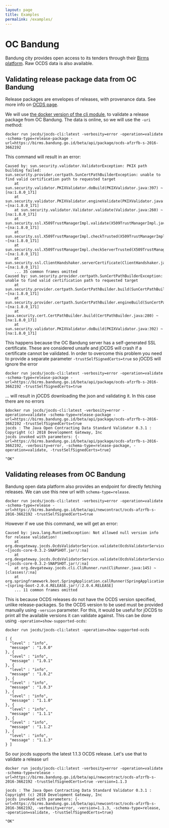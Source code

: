 ```yaml
---
layout: page
title: Examples
permalink: /examples/
---
```



# OC Bandung

Bandung city provides open access to its tenders through their [Birms platform](https://birms.bandung.go.id/beta/).
Raw OCDS data is also available.

## Validating release package data from OC Bandung

Release packages are envelopes of releases, with provenance data. See more info on [OCDS page](http://standard.open-contracting.org/latest/en/schema/release_package/).

We will use [the docker version of the cli module](jocds/jocds-cli), to validate a release package from OC Bandung.
The data is online, so we will use the `-uri` method:

```
docker run jocds/jocds-cli:latest -verbosity=error -operation=validate -schema-type=release-package -url=https://birms.bandung.go.id/beta/api/package/ocds-afzrfb-s-2016-3662192
```

This command will result in an error:

```
Caused by: sun.security.validator.ValidatorException: PKIX path building failed: sun.security.provider.certpath.SunCertPathBuilderException: unable to find valid certification path to requested target
	at sun.security.validator.PKIXValidator.doBuild(PKIXValidator.java:397) ~[na:1.8.0_171]
	at sun.security.validator.PKIXValidator.engineValidate(PKIXValidator.java:302) ~[na:1.8.0_171]
	at sun.security.validator.Validator.validate(Validator.java:260) ~[na:1.8.0_171]
	at sun.security.ssl.X509TrustManagerImpl.validate(X509TrustManagerImpl.java:324) ~[na:1.8.0_171]
	at sun.security.ssl.X509TrustManagerImpl.checkTrusted(X509TrustManagerImpl.java:229) ~[na:1.8.0_171]
	at sun.security.ssl.X509TrustManagerImpl.checkServerTrusted(X509TrustManagerImpl.java:124) ~[na:1.8.0_171]
	at sun.security.ssl.ClientHandshaker.serverCertificate(ClientHandshaker.java:1596) ~[na:1.8.0_171]
	... 35 common frames omitted
Caused by: sun.security.provider.certpath.SunCertPathBuilderException: unable to find valid certification path to requested target
	at sun.security.provider.certpath.SunCertPathBuilder.build(SunCertPathBuilder.java:141) ~[na:1.8.0_171]
	at sun.security.provider.certpath.SunCertPathBuilder.engineBuild(SunCertPathBuilder.java:126) ~[na:1.8.0_171]
	at java.security.cert.CertPathBuilder.build(CertPathBuilder.java:280) ~[na:1.8.0_171]
	at sun.security.validator.PKIXValidator.doBuild(PKIXValidator.java:392) ~[na:1.8.0_171]
```

This happens because the OC Bandung server has a self-generated SSL certificate. These are considered unsafe and jOCDS will crash if a certificate
cannot be validated. In order to overcome this problem you need to provide a separate parameter `-trustSelfSignedCerts=true` so jOCDS
will ignore the error

```
docker run jocds/jocds-cli:latest -verbosity=error -operation=validate -schema-type=release-package -url=https://birms.bandung.go.id/beta/api/package/ocds-afzrfb-s-2016-3662192 -trustSelfSignedCerts=true
```

... will result in jOCDS downloading the json and validating it. In this case there are no errors

```
$docker run jocds/jocds-cli:latest -verbosity=error -operation=validate -schema-type=release-package -url=https://birms.bandung.go.id/beta/api/package/ocds-afzrfb-s-2016-3662192 -trustSelfSignedCerts=true
jocds : The Java Open Contracting Data Standard Validator 0.3.1 : Copyright (c) 2018 Development Gateway, Inc
jocds invoked with parameters: {-url=https://birms.bandung.go.id/beta/api/package/ocds-afzrfb-s-2016-3662192, -verbosity=error, -schema-type=release-package, -operation=validate, -trustSelfSignedCerts=true}

"OK"
```

## Validating releases from OC Bandung

Bandung open data platform also provides an endpoint for directly fetching releases. We can use this new url with `schema-type=release`.

```
docker run jocds/jocds-cli:latest -verbosity=error -operation=validate -schema-type=release -url=https://birms.bandung.go.id/beta/api/newcontract/ocds-afzrfb-s-2016-3662192 -trustSelfSignedCerts=true
```

However if we use this command, we will get an error:

```
Caused by: java.lang.RuntimeException: Not allowed null version info for release validation!
	at org.devgateway.jocds.OcdsValidatorService.validate(OcdsValidatorService.java:488) ~[jocds-core-0.3.2-SNAPSHOT.jar!/:na]
	at org.devgateway.jocds.OcdsValidatorService.validate(OcdsValidatorService.java:477) ~[jocds-core-0.3.2-SNAPSHOT.jar!/:na]
	at org.devgateway.jocds.cli.CliRunner.run(CliRunner.java:145) ~[classes!/:na]
	at org.springframework.boot.SpringApplication.callRunner(SpringApplication.java:800) ~[spring-boot-2.0.4.RELEASE.jar!/:2.0.4.RELEASE]
	... 11 common frames omitted

```

This is because OCDS releases do not have the OCDS version specified, unlike release-packages. So the OCDS version to be used
must be provided manually using `-version` parameter. For this, it would be useful for jOCDS to print
all the available versions it can validate against. This can be done using `-operation=show-supported-ocds`:

```
docker run jocds/jocds-cli:latest -operation=show-supported-ocds

[ {
  "level" : "info",
  "message" : "1.0.0"
}, {
  "level" : "info",
  "message" : "1.0.1"
}, {
  "level" : "info",
  "message" : "1.0.2"
}, {
  "level" : "info",
  "message" : "1.0.3"
}, {
  "level" : "info",
  "message" : "1.1.0"
}, {
  "level" : "info",
  "message" : "1.1.1"
}, {
  "level" : "info",
  "message" : "1.1.2"
}, {
  "level" : "info",
  "message" : "1.1.3"
} ]

```

So our jocds supports the latest 1.1.3 OCDS release. Let's use that to validate a release url

```
docker run jocds/jocds-cli:latest -verbosity=error -operation=validate -schema-type=release -url=https://birms.bandung.go.id/beta/api/newcontract/ocds-afzrfb-s-2016-3662192 -trustSelfSignedCerts=true -version=1.1.3

jocds : The Java Open Contracting Data Standard Validator 0.3.1 : Copyright (c) 2018 Development Gateway, Inc
jocds invoked with parameters: {-url=https://birms.bandung.go.id/beta/api/newcontract/ocds-afzrfb-s-2016-3662192, -verbosity=error, -version=1.1.3, -schema-type=release, -operation=validate, -trustSelfSignedCerts=true}

"OK"

```